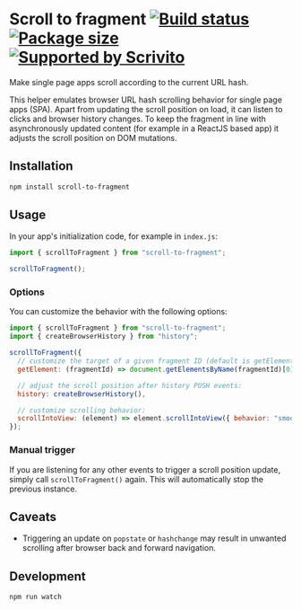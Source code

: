 # Scroll to fragment [![Build status](https://travis-ci.org/dcsaszar/scroll-to-fragment.svg?branch=master)](https://travis-ci.org/dcsaszar/scroll-to-fragment) [![Package size](https://badgen.net/bundlephobia/minzip/scroll-to-fragment)](https://bundlephobia.com/result?p=scroll-to-fragment) [![Supported by Scrivito](https://badgen.net/badge/%E2%99%A5%20supported%20by/Scrivito/1BAE61)](https://www.scrivito.com/)

Make single page apps scroll according to the current URL hash.

This helper emulates browser URL hash scrolling behavior for single page apps (SPA).
Apart from updating the scroll position on load, it can listen to clicks and browser history changes.
To keep the fragment in line with asynchronously updated content (for example in a ReactJS based app) it adjusts the scroll position on DOM mutations.

## Installation

```sh
npm install scroll-to-fragment
```

## Usage

In your app's initialization code, for example in `index.js`:

```js
import { scrollToFragment } from "scroll-to-fragment";

scrollToFragment();
```

### Options

You can customize the behavior with the following options:

```js
import { scrollToFragment } from "scroll-to-fragment";
import { createBrowserHistory } from "history";

scrollToFragment({
  // customize the target of a given fragment ID (default is getElementById):
  getElement: (fragmentId) => document.getElementsByName(fragmentId)[0],

  // adjust the scroll position after history PUSH events:
  history: createBrowserHistory(),

  // customize scrolling behavior:
  scrollIntoView: (element) => element.scrollIntoView({ behavior: "smooth" }),
});
```

### Manual trigger

If you are listening for any other events to trigger a scroll position update, simply call `scrollToFragment()` again. This will automatically stop the previous instance.

## Caveats

- Triggering an update on `popstate` or `hashchange` may result in unwanted scrolling after browser back and forward navigation.

## Development

```sh
npm run watch
```
